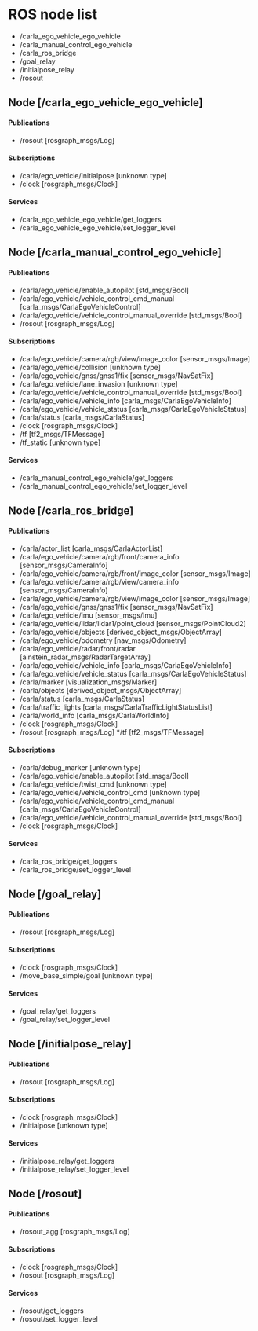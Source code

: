 # ROS node list

* /carla_ego_vehicle_ego_vehicle
* /carla_manual_control_ego_vehicle
* /carla_ros_bridge
* /goal_relay
* /initialpose_relay
* /rosout

## Node [/carla_ego_vehicle_ego_vehicle]

#### Publications
* /rosout [rosgraph_msgs/Log]

#### Subscriptions
* /carla/ego_vehicle/initialpose [unknown type]
* /clock [rosgraph_msgs/Clock]

#### Services
* /carla_ego_vehicle_ego_vehicle/get_loggers
* /carla_ego_vehicle_ego_vehicle/set_logger_level

## Node [/carla_manual_control_ego_vehicle]
#### Publications
* /carla/ego_vehicle/enable_autopilot [std_msgs/Bool]
* /carla/ego_vehicle/vehicle_control_cmd_manual [carla_msgs/CarlaEgoVehicleControl]
* /carla/ego_vehicle/vehicle_control_manual_override [std_msgs/Bool]
* /rosout [rosgraph_msgs/Log]

#### Subscriptions
* /carla/ego_vehicle/camera/rgb/view/image_color [sensor_msgs/Image]
* /carla/ego_vehicle/collision [unknown type]
* /carla/ego_vehicle/gnss/gnss1/fix [sensor_msgs/NavSatFix]
* /carla/ego_vehicle/lane_invasion [unknown type]
* /carla/ego_vehicle/vehicle_control_manual_override [std_msgs/Bool]
* /carla/ego_vehicle/vehicle_info [carla_msgs/CarlaEgoVehicleInfo]
* /carla/ego_vehicle/vehicle_status [carla_msgs/CarlaEgoVehicleStatus]
* /carla/status [carla_msgs/CarlaStatus]
* /clock [rosgraph_msgs/Clock]
* /tf [tf2_msgs/TFMessage]
* /tf_static [unknown type]

#### Services
* /carla_manual_control_ego_vehicle/get_loggers
* /carla_manual_control_ego_vehicle/set_logger_level

## Node [/carla_ros_bridge]
#### Publications
* /carla/actor_list [carla_msgs/CarlaActorList]
* /carla/ego_vehicle/camera/rgb/front/camera_info [sensor_msgs/CameraInfo]
* /carla/ego_vehicle/camera/rgb/front/image_color [sensor_msgs/Image]
* /carla/ego_vehicle/camera/rgb/view/camera_info [sensor_msgs/CameraInfo]
* /carla/ego_vehicle/camera/rgb/view/image_color [sensor_msgs/Image]
* /carla/ego_vehicle/gnss/gnss1/fix [sensor_msgs/NavSatFix]
* /carla/ego_vehicle/imu [sensor_msgs/Imu]
* /carla/ego_vehicle/lidar/lidar1/point_cloud [sensor_msgs/PointCloud2]
* /carla/ego_vehicle/objects [derived_object_msgs/ObjectArray]
* /carla/ego_vehicle/odometry [nav_msgs/Odometry]
* /carla/ego_vehicle/radar/front/radar [ainstein_radar_msgs/RadarTargetArray]
* /carla/ego_vehicle/vehicle_info [carla_msgs/CarlaEgoVehicleInfo]
* /carla/ego_vehicle/vehicle_status [carla_msgs/CarlaEgoVehicleStatus]
* /carla/marker [visualization_msgs/Marker]
* /carla/objects [derived_object_msgs/ObjectArray]
* /carla/status [carla_msgs/CarlaStatus]
* /carla/traffic_lights [carla_msgs/CarlaTrafficLightStatusList]
* /carla/world_info [carla_msgs/CarlaWorldInfo]
* /clock [rosgraph_msgs/Clock]
* /rosout [rosgraph_msgs/Log]
 */tf [tf2_msgs/TFMessage]

#### Subscriptions
* /carla/debug_marker [unknown type]
* /carla/ego_vehicle/enable_autopilot [std_msgs/Bool]
* /carla/ego_vehicle/twist_cmd [unknown type]
* /carla/ego_vehicle/vehicle_control_cmd [unknown type]
* /carla/ego_vehicle/vehicle_control_cmd_manual [carla_msgs/CarlaEgoVehicleControl]
* /carla/ego_vehicle/vehicle_control_manual_override [std_msgs/Bool]
* /clock [rosgraph_msgs/Clock]

#### Services
* /carla_ros_bridge/get_loggers
* /carla_ros_bridge/set_logger_level

## Node [/goal_relay]
#### Publications
* /rosout [rosgraph_msgs/Log]

#### Subscriptions
* /clock [rosgraph_msgs/Clock]
* /move_base_simple/goal [unknown type]

#### Services
* /goal_relay/get_loggers
* /goal_relay/set_logger_level

## Node [/initialpose_relay]
#### Publications
* /rosout [rosgraph_msgs/Log]

#### Subscriptions
* /clock [rosgraph_msgs/Clock]
* /initialpose [unknown type]

#### Services
* /initialpose_relay/get_loggers
* /initialpose_relay/set_logger_level

## Node [/rosout]
#### Publications
* /rosout_agg [rosgraph_msgs/Log]

#### Subscriptions
* /clock [rosgraph_msgs/Clock]
* /rosout [rosgraph_msgs/Log]

#### Services
* /rosout/get_loggers
* /rosout/set_logger_level